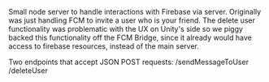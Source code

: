Small node server to handle interactions with Firebase via server.
Originally was just handling FCM to invite a user who is your friend.
The delete user functionality was problematic with the UX on Unity's side so we piggy backed this functionality off the FCM Bridge, since it already would have access to firebase resources, instead of the main server. 

Two endpoints that accept JSON POST requests:
/sendMessageToUser
/deleteUser
